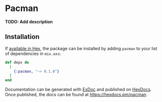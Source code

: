 # Pacman

**TODO: Add description**

## Installation

If [available in Hex](https://hex.pm/docs/publish), the package can be installed
by adding `pacman` to your list of dependencies in `mix.exs`:

```elixir
def deps do
  [
    {:pacman, "~> 0.1.0"}
  ]
end
```

Documentation can be generated with [ExDoc](https://github.com/elixir-lang/ex_doc)
and published on [HexDocs](https://hexdocs.pm). Once published, the docs can
be found at <https://hexdocs.pm/pacman>.

